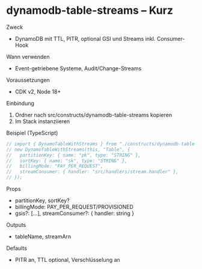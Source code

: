 # dynamodb-table-streams – Kurz

Zweck
- DynamoDB mit TTL, PITR, optional GSI und Streams inkl. Consumer-Hook

Wann verwenden
- Event-getriebene Systeme, Audit/Change-Streams

Voraussetzungen
- CDK v2, Node 18+

Einbindung
1) Ordner nach src/constructs/dynamodb-table-streams kopieren
2) Im Stack instanziieren

Beispiel (TypeScript)
```ts
// import { DynamoTableWithStreams } from "./constructs/dynamodb-table-streams";
// new DynamoTableWithStreams(this, "Table", {
//   partitionKey: { name: "pk", type: "STRING" },
//   sortKey: { name: "sk", type: "STRING" },
//   billingMode: "PAY_PER_REQUEST",
//   streamConsumer: { handler: "src/handlers/stream.handler" },
// });
```

Props
- partitionKey, sortKey?
- billingMode: PAY_PER_REQUEST/PROVISIONED
- gsis?: [...], streamConsumer?: { handler: string }

Outputs
- tableName, streamArn

Defaults
- PITR an, TTL optional, Verschlüsselung an
